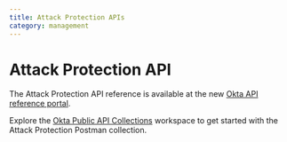 ```yaml
---
title: Attack Protection APIs
category: management
---
```


# Attack Protection API

The Attack Protection API reference is available at the new [Okta API reference portal](https://developer.okta.com/docs/api/openapi/okta-management/management/tag/AttackProtection/).

Explore the [Okta Public API Collections](https://www.postman.com/okta-eng/workspace/okta-public-api-collections/overview) workspace to get started with the Attack Protection Postman collection.
